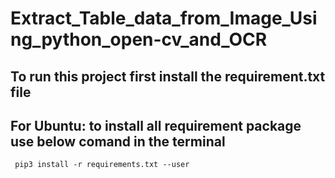 # Extract_Table_data_from_Image_Using_python_open-cv_and_OCR


## To run this project first install the requirement.txt file

## For Ubuntu: to install all requirement package use below comand in the terminal
     pip3 install -r requirements.txt --user
